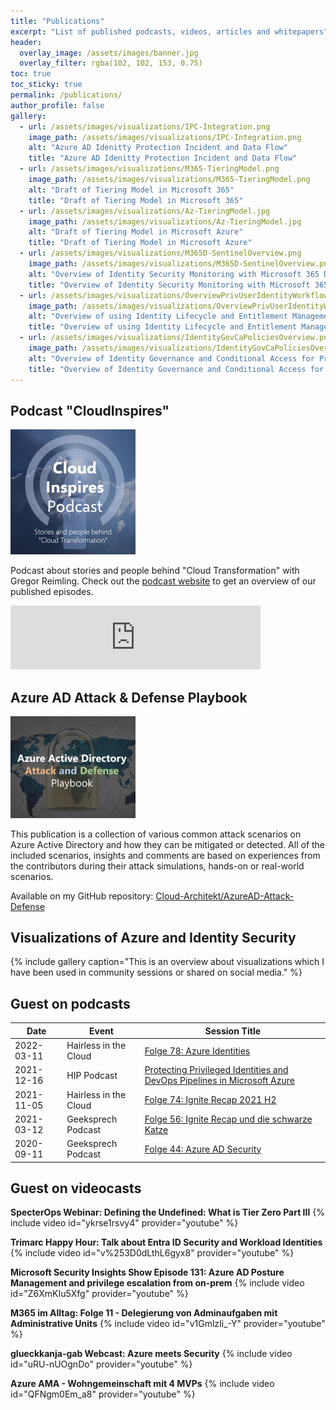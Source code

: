 ```yaml
---
title: "Publications"
excerpt: "List of published podcasts, videos, articles and whitepapers"
header:
  overlay_image: /assets/images/banner.jpg
  overlay_filter: rgba(102, 102, 153, 0.75)
toc: true
toc_sticky: true  
permalink: /publications/
author_profile: false
gallery:
  - url: /assets/images/visualizations/IPC-Integration.png
    image_path: /assets/images/visualizations/IPC-Integration.png
    alt: "Azure AD Idenitty Protection Incident and Data Flow"
    title: "Azure AD Idenitty Protection Incident and Data Flow"
  - url: /assets/images/visualizations/M365-TieringModel.png
    image_path: /assets/images/visualizations/M365-TieringModel.png
    alt: "Draft of Tiering Model in Microsoft 365"
    title: "Draft of Tiering Model in Microsoft 365"
  - url: /assets/images/visualizations/Az-TieringModel.jpg
    image_path: /assets/images/visualizations/Az-TieringModel.jpg
    alt: "Draft of Tiering Model in Microsoft Azure"
    title: "Draft of Tiering Model in Microsoft Azure"    
  - url: /assets/images/visualizations/M365D-SentinelOverview.png
    image_path: /assets/images/visualizations/M365D-SentinelOverview.png
    alt: "Overview of Identity Security Monitoring with Microsoft 365 Defender and Microsoft Sentinel"
    title: "Overview of Identity Security Monitoring with Microsoft 365 Defender and Microsoft Sentinel"
  - url: /assets/images/visualizations/OverviewPrivUserIdentityWorkflow.png
    image_path: /assets/images/visualizations/OverviewPrivUserIdentityWorkflow.png
    alt: "Overview of using Identity Lifecycle and Entitlement Management for Privileged Users"
    title: "Overview of using Identity Lifecycle and Entitlement Management for Privileged Users"
  - url: /assets/images/visualizations/IdentityGovCaPoliciesOverview.png
    image_path: /assets/images/visualizations/IdentityGovCaPoliciesOverview.png
    alt: "Overview of Identity Governance and Conditional Access for Privileged Users"
    title: "Overview of Identity Governance and Conditional Access for Privileged Users"
---
```




## Podcast "CloudInspires"
<img src="/assets/images/cloudinspires_logo_quad.jpg" style="width:200px;"/>

Podcast about stories and people behind "Cloud Transformation" with Gregor Reimling.
Check out the [podcast website](https://www.cloudinspires.me) to get an overview of our published episodes.

<iframe src="https://anchor.fm/cloudinspires/embed" height="102px" width="400px" frameborder="0" scrolling="no"></iframe>

## Azure AD Attack & Defense Playbook
<img src="/assets/images/aadplaybook_logo_quad.png" style="width:200px;"/>

This publication is a collection of various common attack scenarios on Azure Active Directory and how they can be mitigated or detected. All of the included scenarios, insights and comments are based on experiences from the contributors during their attack simulations, hands-on or real-world scenarios.

Available on my GitHub repository: [Cloud-Architekt/AzureAD-Attack-Defense](https://github.com/Cloud-Architekt/AzureAD-Attack-Defense)

## Visualizations of Azure and Identity Security
{% include gallery caption="This is an overview about visualizations which I have been used in community sessions or shared on social media." %}

## Guest on podcasts

| Date        | Event                       | Session Title                                                |
|-------------|-----------------------------|--------------------------------------------------------------|
| 2022-03-11  | Hairless in the Cloud       | [Folge 78: Azure Identities](https://hairlessinthecloud.com/post/078-azureidentitiesmitthomasnaunheim/)      |
| 2021-12-16  | HIP Podcast                 | [Protecting Privileged Identities and DevOps Pipelines in Microsoft Azure](https://hipconf.libsyn.com/protecting-privileged-identities-and-devops-pipelines-in-microsoft-azure-with-thomas-naunheim)              |
| 2021-11-05  | Hairless in the Cloud       | [Folge 74: Ignite Recap 2021 H2](https://hairlessinthecloud.com/post/074-specialignite2021h2recap/)              |
| 2021-03-12  | Geeksprech Podcast          | [Folge 56: Ignite Recap und die schwarze Katze](https://geeksprech.de/geeksprech-podcast-folge-56-ignite-recap-und-die-schwarze-katze/)              |
| 2020-09-11  | Geeksprech Podcast          | [Folge 44: Azure AD Security](https://geeksprech.de/geeksprech-podcast-folge-44-azure-ad-security/)

## Guest on videocasts
**SpecterOps Webinar: Defining the Undefined: What is Tier Zero Part III**
{% include video id="ykrse1rsvy4" provider="youtube" %}

**Trimarc Happy Hour: Talk about Entra ID Security and Workload Identities**
{% include video id="v%253D0dLthL6gyx8" provider="youtube" %}

**Microsoft Security Insights Show Episode 131: Azure AD Posture Management and privilege escalation from on-prem**
{% include video id="Z6XmKIu5Xfg" provider="youtube" %}

**M365 im Alltag: Folge 11 - Delegierung von Adminaufgaben mit Administrative Units**
{% include video id="v1GmlzIi_-Y" provider="youtube" %}

**glueckkanja-gab Webcast: Azure meets Security**
{% include video id="uRU-nUOgnDo" provider="youtube" %}

**Azure AMA - Wohngemeinschaft mit 4 MVPs**
{% include video id="QFNgm0Em_a8" provider="youtube" %}
